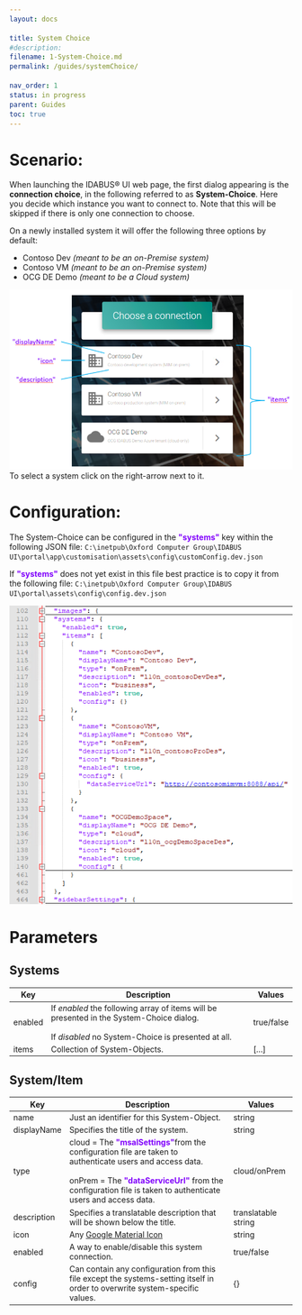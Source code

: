 ```yaml
---
layout: docs

title: System Choice
#description:
filename: 1-System-Choice.md
permalink: /guides/systemChoice/

nav_order: 1
status: in progress
parent: Guides
toc: true
---
```


# Scenario:

When launching the IDABUS® UI web page, the first dialog appearing is the **connection choice**, in the following referred to as **System-Choice**. Here you decide which instance you want to connect to. Note that this will be skipped if there is only one connection to choose.

On a newly installed system it will offer the following three options by default:
- Contoso Dev _(meant to be an on-Premise system)_
- Contoso VM _(meant to be an on-Premise system)_
- OCG DE Demo _(meant to be a Cloud system)_

![image.png](/img/image-a10da482-9f75-401d-b51b-27eb310ce659.png)
To select a system click on the right-arrow next to it.



# Configuration:
The System-Choice can be configured in the <span style="color: #8000FC">**"systems"**</span> key within the following JSON file:
`C:\inetpub\Oxford Computer Group\IDABUS UI\portal\app\customisation\assets\config\customConfig.dev.json`
<br />

If <span style="color: #8000FC">**"systems"**</span> does not yet exist in this file best practice is to copy it from the following file:
`C:\inetpub\Oxford Computer Group\IDABUS UI\portal\assets\config\config.dev.json`

![image.png](/img/image-67918518-a557-4308-bb37-947807f0b792.png)

# Parameters
## Systems

Key | Description | Values
----------|----------|---------
enabled | If _enabled_ the following array of items will be presented in the System-Choice dialog. <br><br>If _disabled_ no System-Choice is presented at all.| true/false
items | Collection of System-Objects. | [...]


## System/Item
Key | Description | Values
----|-------------|---------
name | Just an identifier for this System-Object. | string
displayName | Specifies the title of the system. | string
type | cloud = The <span style="color: #8000FC">**"msalSettings"**</span>from the configuration file are taken to authenticate users and access data.<br/><br/>onPrem = The <span style="color: #8000FC">**"dataServiceUrl"**</span> from the configuration file is taken to authenticate users and access data. | cloud/onPrem
description | Specifies a translatable description that will be shown below the title. | translatable string
icon | Any [Google Material Icon](https://fonts.google.com/icons?style=baseline) | string
enabled | A way to enable/disable this system connection. | true/false
config | Can contain any configuration from this file except the systems-setting itself in order to overwrite system-specific values. | {}
